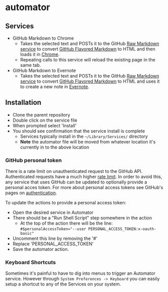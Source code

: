 # automator

## Services
- GitHub Markdown to Chrome
    - Takes the selected text and POSTs it to the GitHub [Raw Markdown service][github api] to convert [GitHub Flavored Markdown][github md] to HTML and then loads it in [Chrome][].
    - Repeating calls to this service will reload the existing page in the same tab.
- GitHub Markdown to Evernote
    - Takes the selected text and POSTs it to the GitHub [Raw Markdown service][github api] to convert [GitHub Flavored Markdown][github md] to HTML and uses it to create a new note in [Evernote][].

## Installation
- Clone the parent repository
- Double click on the service file
- When prompted select 'Install'
- You should see confirmation that the service install is complete
    - Services typically install in the `~/Library/Services/` directory
    - **Note** the automator file will be moved from whatever location it's currently in to the above location

### GitHub personal token
There is a rate limit on unauthenticated request to the GitHub API. Authenticated requests have a much higher [rate limit][github limit]. In order to avoid this, any service that uses GitHub can be updated to optionally provide a personal acces token. For more about personal access tokens see GitHub's pages on [authentication][github auth].

To update the actions to provide a personal access token:
- Open the desired service in Automator
- There should be a "Run Shell Script" step somewhere in the action
    - At the top of the action there will be the line:
    `#$personalAccessToken="--user PERSONAL_ACCESS_TOKEN:x-oauth-basic"`
- Uncomment this line by removing the '#'
- Replace 'PERSONAL_ACCESS_TOKEN'
- Save the automator action.

### Keyboard Shortcuts
Sometimes it's painful to have to dig into menus to trigger an Automator service. However through `System Preferences -> Keyboard` you can easily setup a shortcut to any of the Services on your system.

[github api]: <http://developer.github.com/v3/markdown/#render-a-markdown-document-in-raw-mode>
[github md]: <https://help.github.com/articles/github-flavored-markdown>
[github auth]: <http://developer.github.com/v3/auth/#basic-authentication>
[github limit]: <http://developer.github.com/v3/#rate-limiting>
[chrome]: <http://google.com/chrome>
[evernote]: <http://evernote.com>
